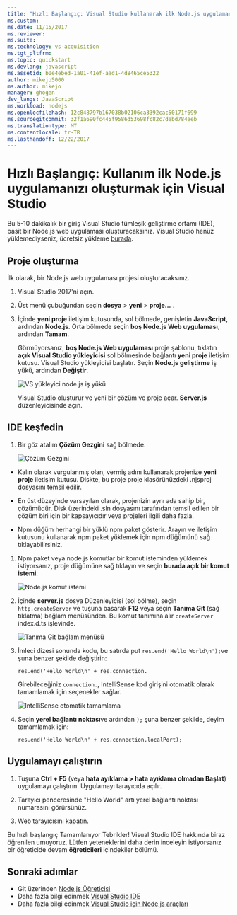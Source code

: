 ```yaml
---
title: "Hızlı Başlangıç: Visual Studio kullanarak ilk Node.js uygulamanızı oluşturmak için kullanın. | Microsoft Docs"
ms.custom: 
ms.date: 11/15/2017
ms.reviewer: 
ms.suite: 
ms.technology: vs-acquisition
ms.tgt_pltfrm: 
ms.topic: quickstart
ms.devlang: javascript
ms.assetid: b0e4ebed-1a01-41ef-aad1-4d8465ce5322
author: mikejo5000
ms.author: mikejo
manager: ghogen
dev_langs: JavaScript
ms.workload: nodejs
ms.openlocfilehash: 12c848797b167038b02106ca3392cac50171f699
ms.sourcegitcommit: 32f1a690fc445f9586d53698fc82c7debd784eeb
ms.translationtype: MT
ms.contentlocale: tr-TR
ms.lasthandoff: 12/22/2017
---
```

# <a name="quickstart-use-visual-studio-to-create-your-first-nodejs-app"></a>Hızlı Başlangıç: Kullanım ilk Node.js uygulamanızı oluşturmak için Visual Studio
Bu 5-10 dakikalık bir giriş Visual Studio tümleşik geliştirme ortamı (IDE), basit bir Node.js web uygulaması oluşturacaksınız. Visual Studio henüz yüklemediyseniz, ücretsiz yükleme [burada](http://www.visualstudio.com).  

## <a name="create-a-project"></a>Proje oluşturma
İlk olarak, bir Node.js web uygulaması projesi oluşturacaksınız.

1. Visual Studio 2017'ni açın.  

2. Üst menü çubuğundan seçin **dosya** > **yeni** > **proje...** .  

3. İçinde **yeni proje** iletişim kutusunda, sol bölmede, genişletin **JavaScript**, ardından **Node.js**. Orta bölmede seçin **boş Node.js Web uygulaması**, ardından **Tamam**.   

     Görmüyorsanız, **boş Node.js Web uygulaması** proje şablonu, tıklatın **açık Visual Studio yükleyicisi** sol bölmesinde bağlantı **yeni proje** iletişim kutusu. Visual Studio yükleyicisi başlatır. Seçin **Node.js geliştirme** iş yükü, ardından **Değiştir**.  

     ![VS yükleyici node.js iş yükü](../ide/media/quickstart-nodejs-workload.png)  

    Visual Studio oluşturur ve yeni bir çözüm ve proje açar. **Server.js** düzenleyicisinde açın.

## <a name="explore-the-ide"></a>IDE keşfedin  

1. Bir göz atalım **Çözüm Gezgini** sağ bölmede.

   ![Çözüm Gezgini](../ide/media/quickstart-nodejs-solution-explorer.png)  

  - Kalın olarak vurgulanmış olan, vermiş adını kullanarak projenize **yeni proje** iletişim kutusu. Diskte, bu proje proje klasörünüzdeki .njsproj dosyasını temsil edilir.

  - En üst düzeyinde varsayılan olarak, projenizin aynı ada sahip bir, çözümüdür. Disk üzerindeki .sln dosyasını tarafından temsil edilen bir çözüm biri için bir kapsayıcıdır veya projeleri ilgili daha fazla.

  - Npm düğüm herhangi bir yüklü npm paket gösterir. Arayın ve iletişim kutusunu kullanarak npm paket yüklemek için npm düğümünü sağ tıklayabilirsiniz.

1. Npm paket veya node.js komutlar bir komut isteminden yüklemek istiyorsanız, proje düğümüne sağ tıklayın ve seçin **burada açık bir komut istemi**.

   ![Node.js komut istemi](../ide/media/quickstart-nodejs-command-prompt.png) 

1. İçinde **server.js** dosya Düzenleyicisi (sol bölme), seçin `http.createServer` ve tuşuna basarak **F12** veya seçin **Tanıma Git** (sağ tıklatma) bağlam menüsünden. Bu komut tanımına alır `createServer` index.d.ts işlevinde.  

   ![Tanıma Git bağlam menüsü](../ide/media/quickstart-nodejs-gotodefinition.png)  

1. İmleci dizesi sonunda kodu, bu satırda put `res.end('Hello World\n');`ve şuna benzer şekilde değiştirin:

    `res.end('Hello World\n' + res.connection.`

    Girebileceğiniz `connection.`, IntelliSense kod girişini otomatik olarak tamamlamak için seçenekler sağlar.

   ![IntelliSense otomatik tamamlama](../ide/media/quickstart-nodejs-intellisense.png)  

1. Seçin **yerel bağlantı noktası**ve ardından `);` şuna benzer şekilde, deyim tamamlamak için:

    `res.end('Hello World\n' + res.connection.localPort);`

## <a name="run-the-application"></a>Uygulamayı çalıştırın
1. Tuşuna **Ctrl + F5** (veya **hata ayıklama > hata ayıklama olmadan Başlat**) uygulamayı çalıştırın. Uygulamayı tarayıcıda açılır.  

1. Tarayıcı penceresinde "Hello World" artı yerel bağlantı noktası numarasını görürsünüz.

1. Web tarayıcısını kapatın.  

Bu hızlı başlangıç Tamamlanıyor Tebrikler! Visual Studio IDE hakkında biraz öğrenilen umuyoruz. Lütfen yeteneklerini daha derin inceleyin istiyorsanız bir öğreticide devam **öğreticileri** içindekiler bölümü.  

## <a name="next-steps"></a>Sonraki adımlar 

- Git üzerinden [Node.js Öğreticisi](../nodejs/tutorial-nodejs.md)  
- Daha fazla bilgi edinmek [Visual Studio IDE](../ide/visual-studio-ide.md)  
- Daha fazla bilgi edinmek [Visual Studio için Node.js araçları](https://github.com/Microsoft/nodejstools/wiki)